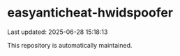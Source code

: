 # easyanticheat-hwidspoofer

Last updated: 2025-06-28 15:18:13

This repository is automatically maintained.
